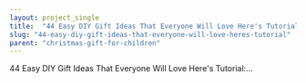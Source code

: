 ```yaml
---
layout: project_single
title:  "44 Easy DIY Gift Ideas That Everyone Will Love Here's Tutorial:…"
slug: "44-easy-diy-gift-ideas-that-everyone-will-love-heres-tutorial"
parent: "christmas-gift-for-children"
---
```

44 Easy DIY Gift Ideas That Everyone Will Love Here's Tutorial:…
